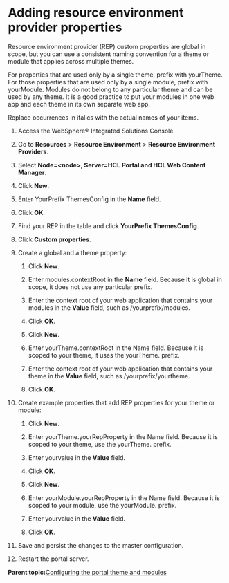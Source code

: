 # Adding resource environment provider properties 

Resource environment provider \(REP\) custom properties are global in scope, but you can use a consistent naming convention for a theme or module that applies across multiple themes.

For properties that are used only by a single theme, prefix with yourTheme. For those properties that are used only by a single module, prefix with yourModule. Modules do not belong to any particular theme and can be used by any theme. It is a good practice to put your modules in one web app and each theme in its own separate web app.

Replace occurrences in italics with the actual names of your items.

1.  Access the WebSphere® Integrated Solutions Console.

2.  Go to **Resources** \> **Resource Environment** \> **Resource Environment Providers**.

3.  Select **Node=<node\>, Server=HCL Portal and HCL Web Content Manager**.

4.  Click **New**.

5.  Enter YourPrefix ThemesConfig in the **Name** field.

6.  Click **OK**.

7.  Find your REP in the table and click **YourPrefix ThemesConfig**.

8.  Click **Custom properties**.

9.  Create a global and a theme property:

    1.  Click **New**.

    2.  Enter modules.contextRoot in the **Name** field. Because it is global in scope, it does not use any particular prefix.

    3.  Enter the context root of your web application that contains your modules in the **Value** field, such as /yourprefix/modules.

    4.  Click **OK**.

    5.  Click **New**.

    6.  Enter yourTheme.contextRoot in the Name field. Because it is scoped to your theme, it uses the yourTheme. prefix.

    7.  Enter the context root of your web application that contains your theme in the **Value** field, such as /yourprefix/yourtheme.

    8.  Click **OK**.

10. Create example properties that add REP properties for your theme or module:

    1.  Click **New**.

    2.  Enter yourTheme.yourRepProperty in the Name field. Because it is scoped to your theme, use the yourTheme. prefix.

    3.  Enter yourvalue in the **Value** field.

    4.  Click **OK**.

    5.  Click **New**.

    6.  Enter yourModule.yourRepProperty in the Name field. Because it is scoped to your module, use the yourModule. prefix.

    7.  Enter yourvalue in the **Value** field.

    8.  Click **OK**.

11. Save and persist the changes to the master configuration.

12. Restart the portal server.


**Parent topic:**[Configuring the portal theme and modules ](../dev-theme/themeopt_cust_config.md)

